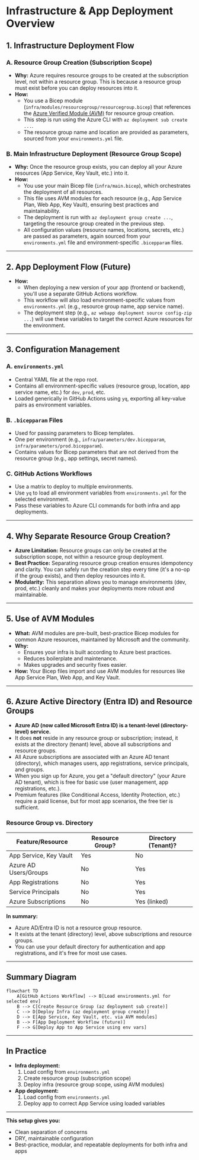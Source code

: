# Infrastructure & App Deployment Overview

## 1. Infrastructure Deployment Flow

### A. Resource Group Creation (Subscription Scope)
- **Why:**  Azure requires resource groups to be created at the subscription level, not within a resource group. This is because a resource group must exist before you can deploy resources into it.
- **How:**  
  - You use a Bicep module (`infra/modules/resourcegroup/resourcegroup.bicep`) that references the [Azure Verified Module (AVM)](https://azure.github.io/verified-modules/) for resource group creation.
  - This step is run using the Azure CLI with `az deployment sub create ...`.
  - The resource group name and location are provided as parameters, sourced from your `environments.yml` file.

### B. Main Infrastructure Deployment (Resource Group Scope)
- **Why:**  Once the resource group exists, you can deploy all your Azure resources (App Service, Key Vault, etc.) into it.
- **How:**  
  - You use your main Bicep file (`infra/main.bicep`), which orchestrates the deployment of all resources.
  - This file uses AVM modules for each resource (e.g., App Service Plan, Web App, Key Vault), ensuring best practices and maintainability.
  - The deployment is run with `az deployment group create ...`, targeting the resource group created in the previous step.
  - All configuration values (resource names, locations, secrets, etc.) are passed as parameters, again sourced from your `environments.yml` file and environment-specific `.bicepparam` files.

---

## 2. App Deployment Flow (Future)

- **How:**  
  - When deploying a new version of your app (frontend or backend), you'll use a separate GitHub Actions workflow.
  - This workflow will also load environment-specific values from `environments.yml` (e.g., resource group name, app service name).
  - The deployment step (e.g., `az webapp deployment source config-zip ...`) will use these variables to target the correct Azure resources for the environment.

---

## 3. Configuration Management

### A. `environments.yml`
- Central YAML file at the repo root.
- Contains all environment-specific values (resource group, location, app service name, etc.) for `dev`, `prod`, etc.
- Loaded generically in GitHub Actions using `yq`, exporting all key-value pairs as environment variables.

### B. `.bicepparam` Files
- Used for passing parameters to Bicep templates.
- One per environment (e.g., `infra/parameters/dev.bicepparam`, `infra/parameters/prod.bicepparam`).
- Contains values for Bicep parameters that are not derived from the resource group (e.g., app settings, secret names).

### C. GitHub Actions Workflows
- Use a matrix to deploy to multiple environments.
- Use `yq` to load all environment variables from `environments.yml` for the selected environment.
- Pass these variables to Azure CLI commands for both infra and app deployments.

---

## 4. Why Separate Resource Group Creation?

- **Azure Limitation:**  Resource groups can only be created at the subscription scope, not within a resource group deployment.
- **Best Practice:**  Separating resource group creation ensures idempotency and clarity. You can safely run the creation step every time (it's a no-op if the group exists), and then deploy resources into it.
- **Modularity:**  This separation allows you to manage environments (dev, prod, etc.) cleanly and makes your deployments more robust and maintainable.

---

## 5. Use of AVM Modules

- **What:**  AVM modules are pre-built, best-practice Bicep modules for common Azure resources, maintained by Microsoft and the community.
- **Why:**  
  - Ensures your infra is built according to Azure best practices.
  - Reduces boilerplate and maintenance.
  - Makes upgrades and security fixes easier.
- **How:**  Your Bicep files import and use AVM modules for resources like App Service Plan, Web App, and Key Vault.

---

## 6. Azure Active Directory (Entra ID) and Resource Groups

- **Azure AD (now called Microsoft Entra ID) is a tenant-level (directory-level) service.**
- It does **not** reside in any resource group or subscription; instead, it exists at the directory (tenant) level, above all subscriptions and resource groups.
- All Azure subscriptions are associated with an Azure AD tenant (directory), which manages users, app registrations, service principals, and groups.
- When you sign up for Azure, you get a "default directory" (your Azure AD tenant), which is free for basic use (user management, app registrations, etc.).
- Premium features (like Conditional Access, Identity Protection, etc.) require a paid license, but for most app scenarios, the free tier is sufficient.

### **Resource Group vs. Directory**

| Feature/Resource         | Resource Group? | Directory (Tenant)? |
|-------------------------|-----------------|---------------------|
| App Service, Key Vault  | Yes             | No                  |
| Azure AD Users/Groups   | No              | Yes                 |
| App Registrations       | No              | Yes                 |
| Service Principals      | No              | Yes                 |
| Azure Subscriptions     | No              | Yes (linked)        |

**In summary:**
- Azure AD/Entra ID is not a resource group resource.
- It exists at the tenant (directory) level, above subscriptions and resource groups.
- You can use your default directory for authentication and app registrations, and it's free for most use cases.

---

## Summary Diagram

```mermaid
flowchart TD
    A[GitHub Actions Workflow] --> B[Load environments.yml for selected env]
    B --> C[Create Resource Group (az deployment sub create)]
    C --> D[Deploy Infra (az deployment group create)]
    D --> E[App Service, Key Vault, etc. via AVM modules]
    B --> F[App Deployment Workflow (future)]
    F --> G[Deploy App to App Service using env vars]
```

---

## In Practice

- **Infra deployment:**  
  1. Load config from `environments.yml`
  2. Create resource group (subscription scope)
  3. Deploy infra (resource group scope, using AVM modules)
- **App deployment:**  
  1. Load config from `environments.yml`
  2. Deploy app to correct App Service using loaded variables

---

**This setup gives you:**
- Clean separation of concerns
- DRY, maintainable configuration
- Best-practice, modular, and repeatable deployments for both infra and apps 